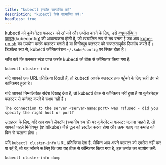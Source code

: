 ```yaml
---
title: "kubectl इंस्टॉल सत्यापित करें"
description: "kubectl कैसे सत्यापित करें।"
headless: true
---
```


kubectl को कुबेरनेट्स क्लस्टर को खोजने और एक्सेस करने के लिए, उसे
[क्यूबकॉन्फिग फाइल](/docs/concepts/configuration/organize-cluster-access-kubeconfig/)(kubeconfig) की आवश्यकता होती है,
जो स्वचालित रूप से तब बनता है जब आप
[kube-up.sh](https://github.com/kubernetes/kubernetes/blob/master/cluster/kube-up.sh) का उपयोग करके क्लस्टर बनाते हैं
या मिनीक्यूब क्लस्टर को सफलतापूर्वक डिप्लॉय करते हैं।
डिफ़ॉल्ट रूप से, kubectl कॉन्फ़िगरेशन `~/.kube/config` पर स्थित होता है।

जाँच करें कि क्लस्टर स्टेट प्राप्त करके kubectl को ठीक से कॉन्फ़िगर किया गया है:

```shell
kubectl cluster-info
```

यदि आपको एक URL प्रतिक्रिया दिखती हैं, तो kubectl आपके क्लस्टर तक पहुँचने के लिए सही ढंग से कॉन्फ़िगर हुआ है।

यदि आपको निम्नलिखित संदेश दिखाई देता है, तो kubectl ठीक से कॉन्फ़िगर नहीं हुआ है या कुबेरनेट्स क्लस्टर से कनेक्ट करने में सक्षम नहीं है।

```
The connection to the server <server-name:port> was refused - did you specify the right host or port?
```

उदाहरण के लिए, यदि आप अपने लैपटॉप (स्थानीय रूप से) पर कुबेरनेट्स क्लस्टर चलाना चाहते हैं, तो आपको पहले मिनीक्यूब (minikube) जैसे टूल को इंस्टॉल करना होगा और ऊपर बताए गए कमांड को फिर से चलाना होगा।

यदि `kubectl cluster-info` URL प्रतिक्रिया देता है, लेकिन आप अपने क्लस्टर को एक्सेस नहीं कर पा रहें हैं, तो यह जाँचने के लिए कि क्या यह ठीक से कॉन्फ़िगर किया गया है, इस कमांड का उपयोग करें:

```shell
kubectl cluster-info dump
```
